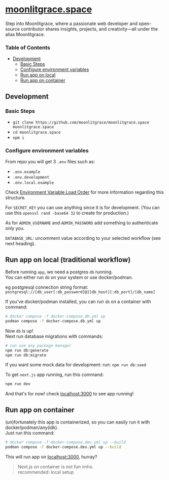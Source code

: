 # [moonlitgrace.space](https://moonlitgrace.space)

Step into Moonlitgrace, where a passionate web developer and open-source contributor shares insights, projects, and creativity—all under the alias Moonlitgrace.

### Table of Contents

 - [Development](#development)
   - [Basic Steps](#basic-steps)
   - [Configure environment variables](#configure-environment-variables)
   - [Run app on local](#run-app-on-local-traditional-workflow)
   - [Run app on container](#run-app-on-container)

## Development
### Basic Steps

- `git clone https://github.com/moonlitgrace/moonlitgrace.space moonlitgrace.space`
- `cd moonlitgrace.space`
- `npm i`

### Configure environment variables

From repo you will get 3 `.env` files such as:

- `.env.example`
- `.env.development`
- `.env.local.example`

Check [Environment Variable Load Order](https://nextjs.org/docs/pages/building-your-application/configuring/environment-variables#environment-variable-load-order) for more information regarding this structure.

For `SECRET_KEY` you can use anything since it is for development. (You can use this `openssl rand -base64 32` to create for production.)

As for `ADMIN_USERNAME` and `ADMIN_PASSWORD` add something to authenticate only you.

`DATABASE_URL`: uncomment value according to your selected workflow (see next heading).

## Run app on local (traditional workflow)

Before running `app`, we need a postgres `db` running.\
You can either run `db` on your system or use docker/podman.

eg postgresql connection string format: `postgresql://[db_user[:db_password]@][db_host][:db_port]/[db_name]`

If you've docker/podman installed, you can run `db` on a container with command:
```bash
# docker compose -f docker-compose.db.yml up
podman compose -f docker-compose.db.yml up
```

Now `db` is up!\
Next run database migrations with commands:
```bash
# can use any package manager
npm run db:generate
npm run db:migrate
```

If you want some mock data for development: run: `npm run db:seed`

To get `next.js` app running, run this command:
```bash
npm run dev
```

And that's for now! check [localhost:3000](https://localhost:3000) to see app running!

## Run app on container

(un)fortunately this app is containerized, so you can easily run it with docker/podman/any(idk).\
Just run this command:
```bash
# docker compose -f docker-compose.dev.yml up --build
podman compose -f docker-compose.dev.yml up --build
```

This will run app on [localhost:3000](https://localhost:3000), hurray?

> Next.js on container is not fun imho.\
> recommended: local setup
